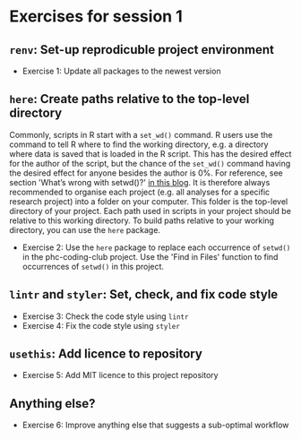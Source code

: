 # Exercises for session 1

## `renv`: Set-up reprodicuble project environment

* Exercise 1: Update all packages to the newest version

## `here`: Create paths relative to the top-level directory
Commonly, scripts in R start with a `set_wd()` command. R users use the command
to tell R where to find the working directory, e.g. a directory where data is 
saved that is loaded in the R script. This has the desired effect for the author 
of the script, but the chance of the `set_wd()` command having the desired 
effect for anyone besides the author is 0%. For reference, see section 'What’s 
wrong with setwd()?'
[in this blog](https://www.tidyverse.org/blog/2017/12/workflow-vs-script/). It is 
therefore always recommended to organise each project (e.g. all analyses for a 
specific research project) into a folder on your computer. This folder is the 
top-level directory of your project. Each path used in scripts in your 
project should be relative to this working directory. To build paths relative to 
your working directory, you can use the `here` package.

* Exercise 2: Use the `here` package to replace each occurrence of `setwd()` in 
the phc-coding-club project. Use the 'Find in Files' function to find 
occurrences of `setwd()` in this project.

## `lintr` and `styler`: Set, check, and fix code style

* Exercise 3: Check the code style using `lintr`
* Exercise 4: Fix the code style using `styler`

## `usethis`: Add licence to repository

* Exercise 5: Add MIT licence to this project repository

## Anything else?

* Exercise 6: Improve anything else that suggests a sub-optimal workflow
